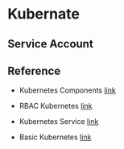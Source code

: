 # Kubernate

## Service Account

## Reference

- Kubernetes Components [link](https://kubernetes.io/docs/concepts/overview/components/)

- RBAC Kubernetes [link](https://medium.com/@selfieblue/deep-dive-customize-kubernetes-rbac-5cfc6bd628af)

- Kubernetes Service [link](https://medium.com/@thanwa/kubernetes-%E0%B8%A7%E0%B9%88%E0%B8%B2%E0%B8%94%E0%B9%89%E0%B8%A7%E0%B8%A2%E0%B9%80%E0%B8%A3%E0%B8%B7%E0%B9%88%E0%B8%AD%E0%B8%87-services-%E0%B9%81%E0%B8%95%E0%B9%88%E0%B8%A5%E0%B8%B0%E0%B8%9B%E0%B8%A3%E0%B8%B0%E0%B9%80%E0%B8%A0%E0%B8%97-25bade6d4725)

- Basic Kubernetes [link](https://dev.to/peepeepopapapeepeepo/lfs258-1-15-basics-of-kubernetes-2f8g)